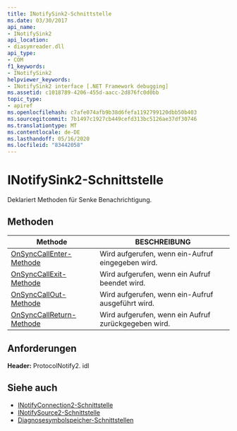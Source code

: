 ```yaml
---
title: INotifySink2-Schnittstelle
ms.date: 03/30/2017
api_name:
- INotifySink2
api_location:
- diasymreader.dll
api_type:
- COM
f1_keywords:
- INotifySink2
helpviewer_keywords:
- INotifySink2 interface [.NET Framework debugging]
ms.assetid: c1018789-4206-455d-aacc-2d876fc0d0bb
topic_type:
- apiref
ms.openlocfilehash: c7afe074afb9b38d6fefa1192799120dbb50b403
ms.sourcegitcommit: 7b1497c1927cb449cefd313bc5126ae37df30746
ms.translationtype: MT
ms.contentlocale: de-DE
ms.lasthandoff: 05/16/2020
ms.locfileid: "83442058"
---
```

# <a name="inotifysink2-interface"></a>INotifySink2-Schnittstelle
Deklariert Methoden für Senke Benachrichtigung.  
  
## <a name="methods"></a>Methoden  
  
|Methode|BESCHREIBUNG|  
|------------|-----------------|  
|[OnSyncCallEnter-Methode](inotifysink2-onsynccallenter-method.md)|Wird aufgerufen, wenn ein-Aufruf eingegeben wird.|  
|[OnSyncCallExit-Methode](inotifysink2-onsynccallexit-method.md)|Wird aufgerufen, wenn ein Aufruf beendet wird.|  
|[OnSyncCallOut-Methode](inotifysink2-onsynccallout-method.md)|Wird aufgerufen, wenn ein-Aufruf ausgeführt wird.|  
|[OnSyncCallReturn-Methode](inotifysink2-onsynccallreturn-method.md)|Wird aufgerufen, wenn ein Aufruf zurückgegeben wird.|  
  
## <a name="requirements"></a>Anforderungen  
 **Header:** ProtocolNotify2. idl  
  
## <a name="see-also"></a>Siehe auch

- [INotifyConnection2-Schnittstelle](inotifyconnection2-interface.md)
- [INotifySource2-Schnittstelle](inotifysource2-interface.md)
- [Diagnosesymbolspeicher-Schnittstellen](diagnostics-symbol-store-interfaces.md)
